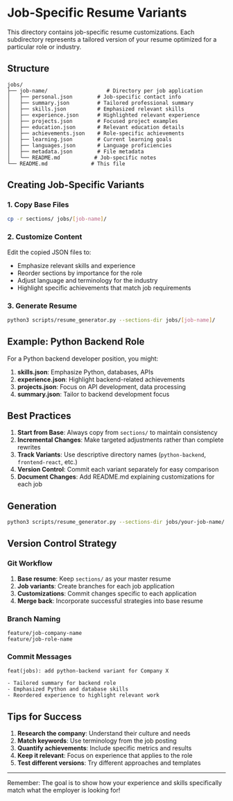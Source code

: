 # Job-Specific Resume Variants

This directory contains job-specific resume customizations. Each subdirectory represents a tailored version of your resume optimized for a particular role or industry.

## Structure
```
jobs/
├── job-name/                   # Directory per job application
│   ├── personal.json        # Job-specific contact info
│   ├── summary.json         # Tailored professional summary
│   ├── skills.json          # Emphasized relevant skills
│   ├── experience.json      # Highlighted relevant experience
│   ├── projects.json        # Focused project examples
│   ├── education.json       # Relevant education details
│   ├── achievements.json    # Role-specific achievements
│   ├── learning.json        # Current learning goals
│   ├── languages.json       # Language proficiencies
│   ├── metadata.json        # File metadata
│   └── README.md           # Job-specific notes
└── README.md              # This file
```

## Creating Job-Specific Variants

### 1. Copy Base Files
```bash
cp -r sections/ jobs/[job-name]/
```

### 2. Customize Content
Edit the copied JSON files to:
- Emphasize relevant skills and experience
- Reorder sections by importance for the role
- Adjust language and terminology for the industry
- Highlight specific achievements that match job requirements

### 3. Generate Resume
```bash
python3 scripts/resume_generator.py --sections-dir jobs/[job-name]/
```

## Example: Python Backend Role

For a Python backend developer position, you might:

1. **skills.json**: Emphasize Python, databases, APIs
2. **experience.json**: Highlight backend-related achievements
3. **projects.json**: Focus on API development, data processing
4. **summary.json**: Tailor to backend development focus

## Best Practices

1. **Start from Base**: Always copy from `sections/` to maintain consistency
2. **Incremental Changes**: Make targeted adjustments rather than complete rewrites
3. **Track Variants**: Use descriptive directory names (`python-backend`, `frontend-react`, etc.)
4. **Version Control**: Commit each variant separately for easy comparison
5. **Document Changes**: Add README.md explaining customizations for each job

## Generation
```bash
python3 scripts/resume_generator.py --sections-dir jobs/your-job-name/
```

## Version Control Strategy

### Git Workflow
1. **Base resume**: Keep `sections/` as your master resume
2. **Job variants**: Create branches for each job application
3. **Customizations**: Commit changes specific to each application
4. **Merge back**: Incorporate successful strategies into base resume

### Branch Naming
```
feature/job-company-name
feature/job-role-name
```

### Commit Messages
```
feat(jobs): add python-backend variant for Company X

- Tailored summary for backend role
- Emphasized Python and database skills
- Reordered experience to highlight relevant work
```

## Tips for Success

1. **Research the company**: Understand their culture and needs
2. **Match keywords**: Use terminology from the job posting
3. **Quantify achievements**: Include specific metrics and results
4. **Keep it relevant**: Focus on experience that applies to the role
5. **Test different versions**: Try different approaches and templates

---

Remember: The goal is to show how your experience and skills specifically match what the employer is looking for! 